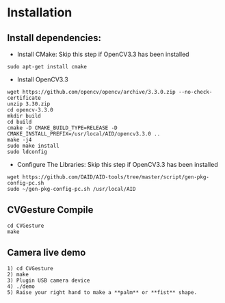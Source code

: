 # Installation

## Install dependencies:

* Install CMake:
Skip this step if OpenCV3.3 has been installed
```
sudo apt-get install cmake
```

* Install OpenCV3.3
```
wget https://github.com/opencv/opencv/archive/3.3.0.zip --no-check-certificate
unzip 3.30.zip
cd opencv-3.3.0
mkdir build
cd build
cmake -D CMAKE_BUILD_TYPE=RELEASE -D CMAKE_INSTALL_PREFIX=/usr/local/AID/opencv3.3.0 ..
make -j4
sudo make install
sudo ldconfig
```

* Configure The Libraries:
Skip this step if OpenCV3.3 has been installed
```
wget https://github.com/OAID/AID-tools/tree/master/script/gen-pkg-config-pc.sh
sudo ~/gen-pkg-config-pc.sh /usr/local/AID
```

## CVGesture Compile

```
cd CVGesture
make
```

## Camera live demo 
```
1) cd CVGesture
2) make 
3) Plugin USB camera device
4) ./demo
5) Raise your right hand to make a **palm** or **fist** shape.
```